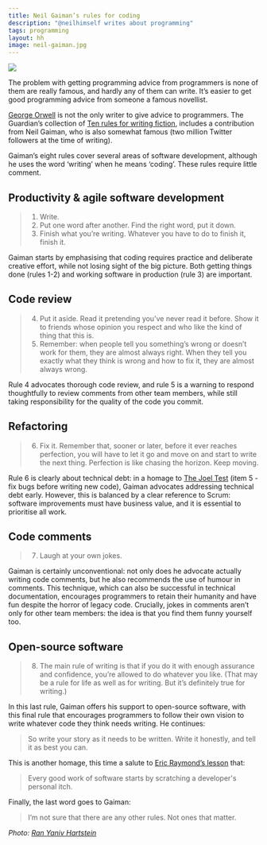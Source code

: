 ```yaml
---
title: Neil Gaiman’s rules for coding
description: "@neilhimself writes about programming"
tags: programming
layout: hh
image: neil-gaiman.jpg
---
```


![](neil-gaiman.jpg)

The problem with getting programming advice from programmers is none of them are really famous, and hardly any of them can write. It’s easier to get good programming advice from someone a famous novellist.

[George Orwell](george-orwell-rules-scala) is not the only writer to give advice to programmers. The Guardian’s collection of [Ten rules for writing fiction](http://www.theguardian.com/books/2010/feb/20/ten-rules-for-writing-fiction-part-one), includes a contribution from Neil Gaiman, who is also somewhat famous (two million Twitter followers at the time of writing).

Gaiman’s eight rules cover several areas of software development, although he uses the word ‘writing’ when he means ‘coding’. These rules require little comment.


## Productivity & agile software development

> 1. Write.
> 2. Put one word after another. Find the right word, put it down.
> 3. Finish what you’re writing. Whatever you have to do to finish it, finish it.

Gaiman starts by emphasising that coding requires practice and deliberate creative effort, while not losing sight of the big picture. Both getting things done (rules 1-2) and working software in production (rule 3) are important.


## Code review

<blockquote><ol start="4">
<li>Put it aside. Read it pretending you’ve never read it before. Show it to friends whose opinion you respect and who like the kind of thing that this is.</li>
<li>Remember: when people tell you something’s wrong or doesn’t work for them, they are almost always right. When they tell you exactly what they think is wrong and how to fix it, they are almost always wrong.</li>
</ol></blockquote>

Rule 4 advocates thorough code review, and rule 5 is a warning to respond thoughtfully to review comments from other team members, while still taking responsibility for the quality of the code you commit.


## Refactoring

<blockquote><ol start="6">
<li>Fix it. Remember that, sooner or later, before it ever reaches perfection, you will have to let it go and move on and start to write the next thing. Perfection is like chasing the horizon. Keep moving.</li>
</ol></blockquote>

Rule 6 is clearly about technical debt: in a homage to [The Joel Test](http://www.joelonsoftware.com/articles/fog0000000043.html) (item 5 - fix bugs before writing new code), Gaiman advocates addressing technical debt early. However, this is balanced by a clear reference to Scrum: software improvements must have business value, and it is essential to prioritise all work.


## Code comments

<blockquote><ol start="7">
<li>Laugh at your own jokes.</li>
</ol></blockquote>

Gaiman is certainly unconventional: not only does he advocate actually writing code comments, but he also recommends the use of humour in comments. This technique, which can also be successful in technical documentation, encourages programmers to retain their humanity and have fun despite the horror of legacy code. Crucially, jokes in comments aren’t only for other team members: the idea is that you find them funny yourself too.


## Open-source software

<blockquote><ol start="8">
<li>The main rule of writing is that if you do it with enough assurance and confidence, you’re allowed to do whatever you like. (That may be a rule for life as well as for writing. But it’s definitely true for writing.)</li>
</ol></blockquote>

In this last rule, Gaiman offers his support to open-source software, with this final rule that encourages programmers to follow their own vision to write whatever code they think needs writing. He continues:

> So write your story as it needs to be written. Write it honestly, and tell it as best you can.

This is another homage, this time a salute to [Eric Raymond’s lesson](http://www.catb.org/esr/writings/homesteading/cathedral-bazaar/ar01s02.html) that:

> Every good work of software starts by scratching a developer's personal itch.

Finally, the last word goes to Gaiman:

> I’m not sure that there are any other rules. Not ones that matter.

_Photo: [Ran Yaniv Hartstein](https://www.flickr.com/photos/ranh/10429043703)_
